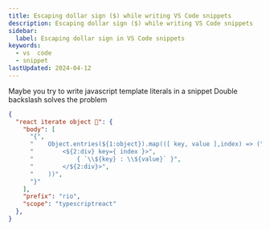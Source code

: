 ```yaml
---
title: Escaping dollar sign ($) while writing VS Code snippets
description: Escaping dollar sign ($) while writing VS Code snippets
sidebar:
  label: Escaping dollar sign in VS Code snippets
keywords:
  - vs  code
  - snippet
lastUpdated: 2024-04-12
---
```


Maybe you try to write javascript template literals in a snippet
Double backslash solves the problem

``` json {7} title="~/Library/Application Support/Code/User/snippets/js.code-snippets"
{ 
  "react iterate object 🚀": {
    "body": [
      "{",
      "    Object.entries(${1:object}).map(([ key, value ],index) => (",
      "        <${2:div} key={ index }>",
      "            { `\\${key} : \\${value}` }",
      "        </${2:div}>",
      "    ))",
      "}"
    ],
    "prefix": "rio",
    "scope": "typescriptreact"
  },
}
```
